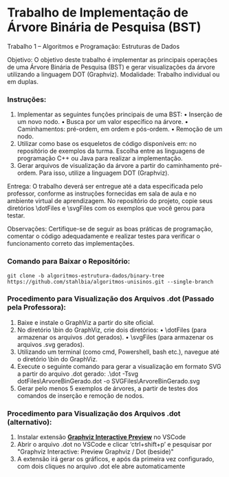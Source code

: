# Trabalho de Implementação de Árvore Binária de Pesquisa (BST)

Trabalho 1 – Algoritmos e Programação: Estruturas de Dados

Objetivo: O objetivo deste trabalho é implementar as principais operações de uma Árvore Binária de Pesquisa (BST) e gerar visualizações da árvore utilizando a linguagem DOT (Graphviz).
Modalidade: Trabalho individual ou em duplas.

### Instruções:

1. Implementar as seguintes funções principais de uma BST:
• Inserção de um novo nodo.
• Busca por um valor específico na árvore.
• Caminhamentos: pré-ordem, em ordem e pós-ordem.
• Remoção de um nodo.
2. Utilizar como base os esqueletos de código disponíveis em: no repositório de exemplos da turma. Escolha entre as linguagens de programação C++ ou Java para realizar a implementação.
3. Gerar arquivos de visualização da árvore a partir do caminhamento pré-ordem. Para isso, utilize a linguagem DOT (Graphviz).

Entrega: O trabalho deverá ser entregue até a data especificada pelo professor, conforme as instruções fornecidas em sala de aula e no ambiente virtual de aprendizagem. No repositório do projeto, copie seus diretórios \dotFiles e \svgFiles com os exemplos que você gerou para testar.

Observações: Certifique-se de seguir as boas práticas de programação, comentar o código adequadamente e realizar testes para verificar o funcionamento correto das implementações.

### Comando para Baixar o Repositório:
```
git clone -b algoritmos-estrutura-dados/binary-tree https://github.com/stahlbia/algoritmos-unisinos.git --single-branch
```

### Procedimento para Visualização dos Arquivos .dot (Passado pela Professora):

1. Baixe e instale o GraphViz a partir do site oficial.
2. No diretório \bin do GraphViz, crie dois diretórios:
• \dotFiles (para armazenar os arquivos .dot gerados).
• \svgFiles (para armazenar os arquivos .svg gerados).
3. Utilizando um terminal (como cmd, Powershell, bash etc.), navegue até o diretório \bin do
GraphViz.
4. Execute o seguinte comando para gerar a visualização em formato SVG a partir do arquivo .dot
gerado:
.\dot -Tsvg dotFiles\ArvoreBinGerado.dot -o SVGFiles\ArvoreBinGerado.svg
5. Gerar pelo menos 5 exemplos de árvores, a partir de testes dos comandos de inserção e remoção
de nodos.

### Procedimento para Visualização dos Arquivos .dot (alternativo):

1. Instalar extensão **[Graphviz Interactive Preview](https://marketplace.visualstudio.com/items?itemName=tintinweb.graphviz-interactive-preview)** no VSCode
2. Abrir o arquivo .dot no VSCode e clicar ‘ctrl+shift+p’ e pesquisar por "Graphviz Interactive: Preview Graphviz / Dot (beside)"
3. A extensão irá gerar os gráficos, e após da primeira vez configurado, com dois cliques no arquivo .dot ele abre automaticamente